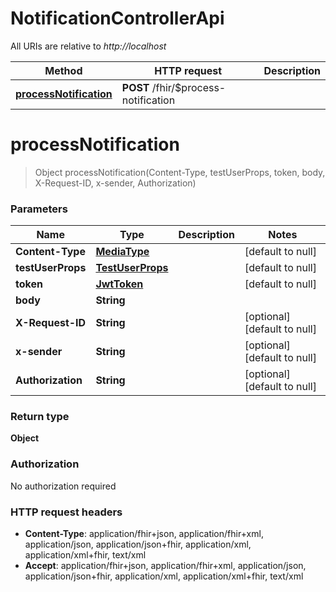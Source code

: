 # NotificationControllerApi

All URIs are relative to *http://localhost*

| Method | HTTP request | Description |
|------------- | ------------- | -------------|
| [**processNotification**](NotificationControllerApi.md#processNotification) | **POST** /fhir/$process-notification |  |


<a name="processNotification"></a>
# **processNotification**
> Object processNotification(Content-Type, testUserProps, token, body, X-Request-ID, x-sender, Authorization)



### Parameters

|Name | Type | Description  | Notes |
|------------- | ------------- | ------------- | -------------|
| **Content-Type** | [**MediaType**](../Models/.md)|  | [default to null] |
| **testUserProps** | [**TestUserProps**](../Models/.md)|  | [default to null] |
| **token** | [**JwtToken**](../Models/.md)|  | [default to null] |
| **body** | **String**|  | |
| **X-Request-ID** | **String**|  | [optional] [default to null] |
| **x-sender** | **String**|  | [optional] [default to null] |
| **Authorization** | **String**|  | [optional] [default to null] |

### Return type

**Object**

### Authorization

No authorization required

### HTTP request headers

- **Content-Type**: application/fhir+json, application/fhir+xml, application/json, application/json+fhir, application/xml, application/xml+fhir, text/xml
- **Accept**: application/fhir+json, application/fhir+xml, application/json, application/json+fhir, application/xml, application/xml+fhir, text/xml

